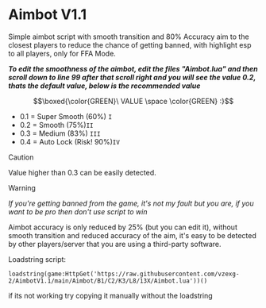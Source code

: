 # Aimbot V1.1
Simple aimbot script with smooth transition and 80% Accuracy aim to the closest players to reduce the chance of getting banned, with highlight esp to all players, only for FFA Mode. 

_**To edit the smoothness of the aimbot, edit the files "Aimbot.lua" and then scroll down to line 99 after that scroll right and you will see the value 0.2, thats the default value, below is the recommended value**_

$$\boxed{\color{GREEN}\ VALUE \space \color{GREEN} :}$$
- 0.1 = Super Smooth (60%) ```I```
- 0.2 = Smooth (75%)```II```
- 0.3 = Medium (83%) ```III```
- 0.4 = Auto Lock (Risk! 90%)```IV```

> [!CAUTION]
> Value higher than 0.3 can be easily detected.

> [!WARNING]
> _If you're getting banned from the game, it's not my fault but you are, if you want to be pro then don't use script to win_
>
> Aimbot accuracy is only reduced by 25% (but you can edit it), without smooth transition and reduced accuracy of the aim, it's easy to be detected by other players/server that you are using a third-party software.

Loadstring script: 

`loadstring(game:HttpGet('https://raw.githubusercontent.com/vzexg-2/AimbotV1.1/main/Aimbot/B1/C2/K3/L8/13X/Aimbot.lua'))()`

if its not working try copying it manually without the loadstring
